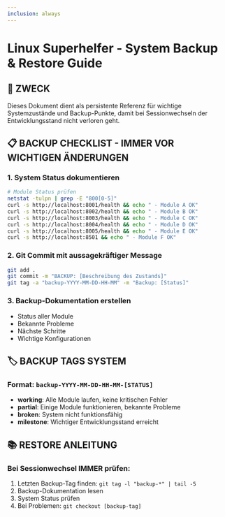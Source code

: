```yaml
---
inclusion: always
---
```


# Linux Superhelfer - System Backup & Restore Guide

## 🎯 ZWECK
Dieses Dokument dient als persistente Referenz für wichtige Systemzustände und Backup-Punkte, damit bei Sessionwechseln der Entwicklungsstand nicht verloren geht.

## 📋 BACKUP CHECKLIST - IMMER VOR WICHTIGEN ÄNDERUNGEN

### 1. System Status dokumentieren
```bash
# Module Status prüfen
netstat -tulpn | grep -E "800[0-5]"
curl -s http://localhost:8001/health && echo " - Module A OK"
curl -s http://localhost:8002/health && echo " - Module B OK"
curl -s http://localhost:8003/health && echo " - Module C OK"
curl -s http://localhost:8004/health && echo " - Module D OK"
curl -s http://localhost:8005/health && echo " - Module E OK"
curl -s http://localhost:8501 && echo " - Module F OK"
```

### 2. Git Commit mit aussagekräftiger Message
```bash
git add .
git commit -m "BACKUP: [Beschreibung des Zustands]"
git tag -a "backup-YYYY-MM-DD-HH-MM" -m "Backup: [Status]"
```

### 3. Backup-Dokumentation erstellen
- Status aller Module
- Bekannte Probleme
- Nächste Schritte
- Wichtige Konfigurationen

## 🏷️ BACKUP TAGS SYSTEM

### Format: `backup-YYYY-MM-DD-HH-MM-[STATUS]`
- **working**: Alle Module laufen, keine kritischen Fehler
- **partial**: Einige Module funktionieren, bekannte Probleme
- **broken**: System nicht funktionsfähig
- **milestone**: Wichtiger Entwicklungsstand erreicht

## 📚 RESTORE ANLEITUNG

### Bei Sessionwechsel IMMER prüfen:
1. Letzten Backup-Tag finden: `git tag -l "backup-*" | tail -5`
2. Backup-Dokumentation lesen
3. System Status prüfen
4. Bei Problemen: `git checkout [backup-tag]`